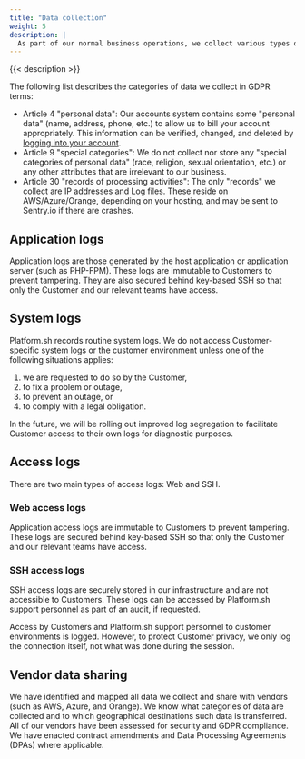 ```yaml
---
title: "Data collection"
weight: 5
description: |
  As part of our normal business operations, we collect various types of data.
---
```


{{< description >}}

The following list describes the categories of data we collect in GDPR terms:

* Article 4 "personal data": Our accounts system contains some "personal data" (name, address, phone, etc.) to allow us to bill your account appropriately.  This information can be verified, changed, and deleted by [logging into your account](https://accounts.platform.sh/).
* Article 9 "special categories": We do not collect nor store any "special categories of personal data" (race, religion, sexual orientation, etc.) or any other attributes that are irrelevant to our business.
* Article 30 "records of processing activities": The only "records" we collect are IP addresses and Log files. These reside on AWS/Azure/Orange, depending on your hosting, and may be sent to Sentry.io if there are crashes.

## Application logs

Application logs are those generated by the host application or application server (such as PHP-FPM).  These logs are immutable to Customers to prevent tampering. They are also secured behind key-based SSH so that only the Customer and our relevant teams have access.

## System logs

Platform.sh records routine system logs.  We do not access Customer-specific system logs or the customer environment unless one of the following situations applies: 
1. we are requested to do so by the Customer,
2. to fix a problem or outage,
3. to prevent an outage, or
4. to comply with a legal obligation.

In the future, we will be rolling out improved log segregation to facilitate Customer access to their own logs for diagnostic purposes.

## Access logs

There are two main types of access logs: Web and SSH.

### Web access logs

Application access logs are immutable to Customers to prevent tampering. These logs are secured behind key-based SSH so that only the Customer and our relevant teams have access.

### SSH access logs

SSH access logs are securely stored in our infrastructure and are not accessible to Customers.  These logs can be accessed by Platform.sh support personnel as part of an audit, if requested.

Access by Customers and Platform.sh support personnel to customer environments is logged.  However, to protect Customer privacy, we only log the connection itself, not what was done during the session.

## Vendor data sharing

We have identified and mapped all data we collect and share with vendors (such as AWS, Azure, and Orange). We know what categories of data are collected and to which geographical destinations such data is transferred. All of our vendors have been assessed for security and GDPR compliance.  We have enacted contract amendments and Data Processing Agreements (DPAs) where applicable.
